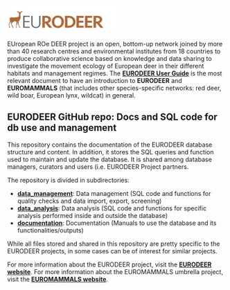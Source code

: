 
# [![](documentation/images/eurodeer_logo.png)](http://www.eurodeer.org) 

EUropean ROe DEER project is an open, bottom-up network joined by more than 40 research centres and environmental institutes from 18 countries  to produce collaborative science based on knowledge and data sharing to investigate the movement ecology of European deer in their different habitats and management regimes.
The **[EURODEER User Guide](http://euromammals.github.io/eurodeer_db/documentation/eurodeer_user_guide.html)** is the most relevant document to have an introduction to **EURODEER** and **EUROMAMMALS** (that includes other species-specific networks: red deer, wild boar, European lynx, wildcat) in general.


## EURODEER GitHub repo: Docs and SQL code for db use and management

This repository contains the documentation of the EURODEER database structure and content. In addition, it stores the SQL queries and function used to maintain and update the database. It is shared among database managers, curators and users (i.e. EURODEER Project partners.

The repository is divided in subdirectories: 

* **[data_management](https://github.com/EUROMAMMALS/eurodeer_db/tree/master/data_management)**: Data management (SQL code and functions for quality checks and data import, export, screening)
* **[data_analysis](https://github.com/EUROMAMMALS/eurodeer_db/tree/master/data_analysis)**: Data analysis (SQL code and functions for specific analysis performed inside and outside the database)
* **[documentation](https://github.com/EUROMAMMALS/eurodeer_db/tree/master/documentation)**: Documentation (Manuals to use the database and its functionalities/outputs)

While all files stored and shared in this repository are pretty specific to the EURODEER projects, in some cases can be of interest for similar projects.

For more information about the EURODEER project, visit the **[EURODEER website](http://www.eurodeer.org)**. 
For more information about the EUROMAMMALS umbrella project, visit the **[EUROMAMMALS website](http://www.euromammals.org)**. 
